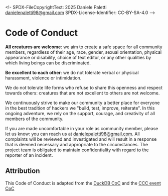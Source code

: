 <!- SPDX-FileCopyrightText: 2025 Daniele Paletti <danielepaletti98@gmail.com>
SPDX-License-Identifier: CC-BY-SA-4.0 -->

# Code of Conduct

**All creatures are welcome**: we aim to create a safe space for all community members,
regardless of their age, race, gender, sexual orientation, physical appearance or
disability, choice of text editor, or any other qualities by which living beings can be
discriminated.

**Be excellent to each other**: we do not tolerate verbal or physical harassment,
violence or intimidation.

We do not tolerate life forms who refuse to share this openness and respect towards
others: creatures that are not excellent to others are not welcome.

We continuously strive to make our community a better place for everyone in the best
tradition of hackers we "build, test, improve, reiterate". In this ongoing adventure, we
rely on the support, courage, and creativity of all members of the community.

If you are made uncomfortable in your role as community member, please let us know: you
can reach us at [danielepaletti98@gmail.com](danielepaletti98@gmil.com). All complaints
will be reviewed and investigated and will result in a response that is deemed necessary
and appropriate to the circumstances. The project team is obligated to maintain
confidentiality with regard to the reporter of an incident.

## Attribution

This Code of Conduct is adapted from the
[DuckDB CoC](https://github.com/duckdb/duckdb/blob/main/CODE_OF_CONDUCT.md) and the
[CCC event CoC](https://www.ccc.de/en/updates/2016/a-reminder-to-be-excellent-to-each-other)
